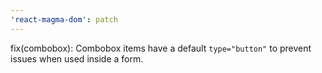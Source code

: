 ```yaml
---
'react-magma-dom': patch
---
```


fix(combobox): Combobox items have a default `type="button"` to prevent issues when used inside a form.
